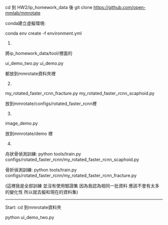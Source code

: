 <!-- 
conda create -n open-mmlab python=3.10 pytorch==1.10.1 cudatoolkit=10.2 torchvision -c pytorch -y


pip install mmcv-full==1.7.1 -f https://download.openmmlab.com/mmcv/dist/cu102/torch1.10/index.html

pip install yapf==0.31.0 -->




cd 到 HW2/ip_homework_data 後 git clone https://github.com/open-mmlab/mmrotate


conda建立虛擬環境:

conda env create -f environment.yml


1.

將ip_homework_data/tool/裡面的

ui_demo_two.py
ui_demo.py

都放到mmrotate資料夾裡

2.

my_rotated_faster_rcnn_fracture.py
my_rotated_faster_rcnn_scaphoid.py

放到mmrotate/configs/rotated_faster_rcnn裡

3.

image_demo.py

放到mmrotate/demo 裡

4.
舟狀骨偵測訓練:
python tools/train.py configs/rotated_faster_rcnn/my_rotated_faster_rcnn_scaphoid.py


骨折偵測訓練:
python tools/train.py configs/rotated_faster_rcnn/my_rotated_faster_rcnn_fracture.py


(這裡我是全部訓練 並沒有使用驗證集 因為我認為相同一批資料 應該不會有太多的變化性 所以就去擬和現在的資料集)

---
Start: cd 到mmrotate資料夾

python ui_demo_two.py